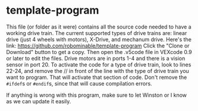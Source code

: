 # template-program
 
This file (or folder as it were) contains all the source code needed to have a working drive train. The current supported types of drive trains are: linear drive (just 4 wheels with motors), X-Drive, and mechanum drive. 
Here's the link: https://github.com/robominable/template-program
Click the "Clone or Download" button to get a copy. Then open the .v5code file in VEXcode 0.9 or later to edit the files.
Drive motors are in ports 1-4 and there is a vision sensor in port 20.
To activate the code for a type of drive train, look to lines 22-24, and remove the // in front of the line with the type of drive train you want to program. That will activate that section of code. 
Don't remove the `#ifdef`s or `#endif`s, since that will cause compilation errors.

If anything is wrong with this program, make sure to let Winston or I know as we can update it easily.
